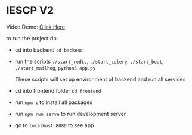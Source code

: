 # IESCP V2

Video Demo: [Click Here](https://drive.google.com/file/d/1ZRv4HtxRnImPunedjp-xHazl3Iz0uVZc/view?usp=drive_link)

to run the project do:

- cd into backend `cd backend`
- run the scripts `./start_redis`, `./start_celery`, `./start_beat`, `./start_mailhog`, `python3 app.py`

    These scripts will set up environment of backend and run all services
- cd into frontend folder `cd frontend`
- run `npm i` to install all packages
- run `npm run serve` to run development server
- go to `localhost:8080` to see app
